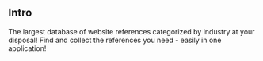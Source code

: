 ## Intro

The largest database of website references categorized by industry at your disposal! Find and collect the references you need - easily in one application!
